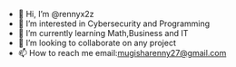 - 👋 Hi, I’m @rennyx2z
- 👀 I’m interested in Cybersecurity and Programming
- 🌱 I’m currently learning Math,Business and IT
- 💞️ I’m looking to collaborate on any project
- 📫 How to reach me email:mugisharenny27@gmail.com

<!---
rennyx2z/rennyx2z is a ✨ special ✨ repository because its `README.md` (this file) appears on your GitHub profile.
You can click the Preview link to take a look at your changes.
--->

